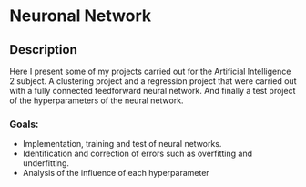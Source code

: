 # Neuronal Network
## Description
Here I present some of my projects carried out for the Artificial Intelligence 2 subject. A clustering project and a regression project that were carried out with a fully connected feedforward neural network. And finally a test project of the hyperparameters of the neural network.
### Goals:
- Implementation, training and test of neural networks.
- Identification and correction of errors such as overfitting and underfitting.
- Analysis of the influence of each hyperparameter 
